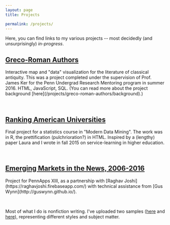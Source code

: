 ```yaml
---
layout: page
title: Projects

permalink: /projects/
---
```


Here, you can find links to my various projects -- most decidedly (and unsurprisingly) *in-progress*.

<h2><a href="https://jtcohen6.github.io/greco-roman-authors/">Greco-Roman Authors</a></h2>
Interactive map and "data" visualization for the literature of classical antiquity. This was a project completed under the supervision of Prof. James Ker for the Penn Undergrad Research Mentoring program in summer 2016. HTML, JavaScript, SQL. (You can read more about the project background [here](/projects/greco-roman-authors/background).)

<p>&nbsp;</p>

<h2><a href="/projects/ranking-us-universities">Ranking American Universities</a></h2>
Final project for a statistics course in "Modern Data Mining". The work was in R, the prettification (pulchrioration?) in HTML. Inspired by a (lengthy) paper Laura and I wrote in fall 2015 on service-learning in higher education.

<p>&nbsp;</p>

<h2><a href="http://devpost.com/software/emerging-markets-in-the-news-2006-2016">Emerging Markets in the News, 2006-2016</a></h2>
Project for PennApps XIII, as a partnership with [Raghav Joshi](https://raghavjoshi.firebaseapp.com/) with technical assistance from [Gus Wynn](http://guswynn.github.io/).

<p>&nbsp;</p>

Most of what I do is nonfiction writing. I've uploaded two samples ([here](/2015/09/07/review-becoming-penn.html) and [here](/2015/10/26/versatile-virgil.html)), representing different styles and subject matter.
